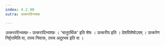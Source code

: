 ```yaml
---
index: 4.2.90
sutra: उत्करादिभ्यश्छः

---
```

_उत्करादिभ्यश्छः_ - उत्करादिभ्यश्छः । 'चातुरर्थिक' इति शेषः । उत्करीय इति । देशविशेषोऽयम् । उत्करेण निर्वृत्तमिति वा, तस्य निवासः, तस्य अदूरभव इति वा । 